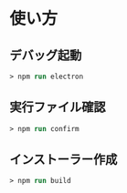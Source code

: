 # 使い方

## デバッグ起動

```ps
> npm run electron
```

## 実行ファイル確認

```ps
> npm run confirm
```

## インストーラー作成

```ps
> npm run build
```